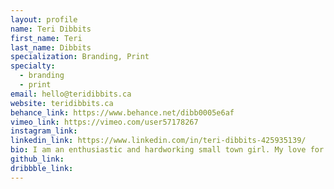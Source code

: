 ```yaml
---
layout: profile
name: Teri Dibbits
first_name: Teri
last_name: Dibbits
specialization: Branding, Print
specialty:
  - branding
  - print
email: hello@teridibbits.ca
website: teridibbits.ca
behance_link: https://www.behance.net/dibb0005e6af
vimeo_link: https://vimeo.com/user57178267
instagram_link:
linkedin_link: https://www.linkedin.com/in/teri-dibbits-425935139/
bio: I am an enthusiastic and hardworking small town girl. My love for change and adventure sparks and ignites my creative fervor.
github_link:
dribbble_link:
---
```


